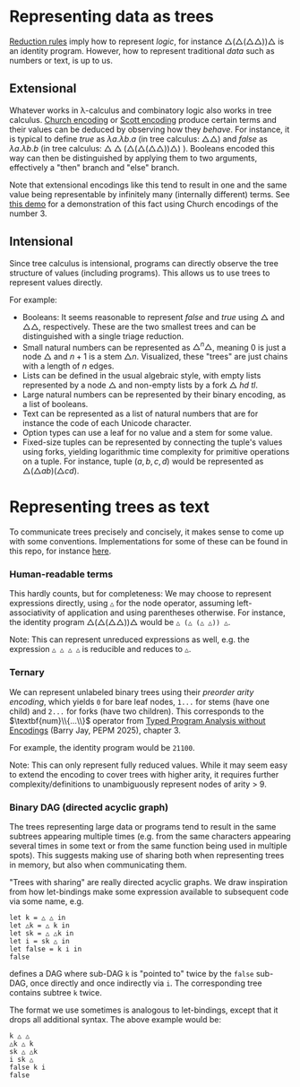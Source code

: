 # Representing data as trees
[Reduction rules](../reduction-rules) imply how to represent _logic_, for instance $△ (△ (△ △)) △$ is an identity program.
However, how to represent traditional _data_ such as numbers or text, is up to us.

## Extensional
Whatever works in λ-calculus and combinatory logic also works in tree calculus.
[Church encoding](https://en.wikipedia.org/wiki/Church_encoding) or [Scott encoding](https://en.wikipedia.org/wiki/Mogensen%E2%80%93Scott_encoding) produce certain terms and their values can be deduced by observing how they _behave_. For instance, it is typical to define _true_ as $λa.λb.a$ (in tree calculus: $△ △$) and _false_ as $λa.λb.b$ (in tree calculus: $△ △ (△ (△ (△ △)) △)$ ). Booleans encoded this way can then be distinguished by applying them to two arguments, effectively a "then" branch and "else" branch.

Note that extensional encodings like this tend to result in one and the same value being representable by infinitely many (internally different) terms. See [this demo](https://treecalcul.us/live/?example=bootstrap-basics) for a demonstration of this fact using Church encodings of the number 3.

## Intensional
Since tree calculus is intensional, programs can directly observe the tree structure of values (including programs).
This allows us to use trees to represent values directly.

For example:
* Booleans: It seems reasonable to represent _false_ and _true_ using $△$ and $△ △$, respectively. These are the two smallest trees and can be distinguished with a single triage reduction.
* Small natural numbers can be represented as $△^n△$, meaning $0$ is just a node $△$ and $n+1$ is a stem $△ n$. Visualized, these "trees" are just chains with a length of $n$ edges.
* Lists can be defined in the usual algebraic style, with empty lists represented by a node $△$ and non-empty lists by a fork $△\ hd\ tl$.
* Large natural numbers can be represented by their binary encoding, as a list of booleans.
* Text can be represented as a list of natural numbers that are for instance the code of each Unicode character.
* Option types can use a leaf for no value and a stem for some value.
* Fixed-size tuples can be represented by connecting the tuple's values using forks, yielding logarithmic time complexity for primitive operations on a tuple. For instance, tuple $(a, b, c, d)$ would be represented as $△(△ab)(△cd)$.


# Representing trees as text
To communicate trees precisely and concisely, it makes sense to come up with some conventions.
Implementations for some of these can be found in this repo, for instance [here](../implementation/typescript/src/format).

### Human-readable terms
This hardly counts, but for completeness: We may choose to represent expressions directly, using `△` for the node operator, assuming left-associativity of application and using parentheses otherwise.
For instance, the identity program $△ (△ (△ △)) △$ would be `△ (△ (△ △)) △`.

Note: This can represent unreduced expressions as well, e.g. the expression `△ △ △ △` is reducible and reduces to `△`.

### Ternary
We can represent unlabeled binary trees using their _preorder arity encoding_, which yields `0` for bare leaf nodes, `1...` for stems (have one child) and `2...` for forks (have two children).
This corresponds to the $\textbf{num}\\{...\\}$ operator from [Typed Program Analysis without Encodings](https://github.com/barry-jay-personal/typed_tree_calculus/blob/main/typed_program_analysis.pdf) (Barry Jay, PEPM 2025), chapter 3.

For example, the identity program would be `21100`.

Note: This can only represent fully reduced values. While it may seem easy to extend the encoding to cover trees with higher arity, it requires further complexity/definitions to unambiguously represent nodes of arity > 9.

### Binary DAG (directed acyclic graph)
The trees representing large data or programs tend to result in the same subtrees appearing multiple times (e.g. from the same characters appearing several times in some text or from the same function being used in multiple spots).
This suggests making use of sharing both when representing trees in memory, but also when communicating them.

"Trees with sharing" are really directed acyclic graphs.
We draw inspiration from how let-bindings make some expression available to subsequent code via some name, e.g.
```
let k = △ △ in
let △k = △ k in
let sk = △ △k in
let i = sk △ in
let false = k i in
false
```
defines a DAG where sub-DAG `k` is "pointed to" twice by the `false` sub-DAG, once directly and once indirectly via `i`. The corresponding tree contains subtree `k` twice.

The format we use sometimes is analogous to let-bindings, except that it drops all additional syntax. The above example would be:
```
k △ △
△k △ k
sk △ △k
i sk △
false k i
false
```

